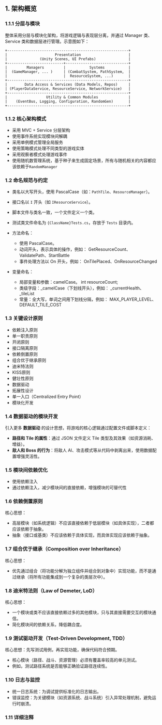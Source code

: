 ## 1. 架构概览

### 1.1.1 分层与模块
整体采用分层与模块化架构，将游戏逻辑与表现层分离，并通过 Manager 类、Service 类和数据层进行管理。示意图如下：

```plaintext
+--------------------------------------------------------+
|                      Presentation                      |
|               (Unity Scenes, UI Prefabs)               |
+--------------------------+-----------------------------+
|         Managers         |           Systems           |
|  (GameManager, ... )     | (CombatSystem, PathSystem,  |
|                          |  ResourceSystem, ...)       |
+--------------------------------------------------------+
|        Data Access & Services (Data Models, Repos)     |
| (PlayerDataService, ResourceService, NetworkService)   |
+--------------------------------------------------------+
|                  Utility & Common Modules              |
|    (EventBus, Logging, Configuration, RandomGen)       |
+--------------------------------------------------------+

```

### 1.1.2 核心架构模式
- 采用 MVC + Service 分层架构
- 使用事件系统实现模块间解耦
- 采用单例模式管理全局服务
- 使用策略模式处理不同类型的游戏实体
- 采用观察者模式处理游戏事件
- 使用随机数管理系统，基于种子来生成固定场景，所有与随机相关的内容都应该依赖于`RandomManager`


### 1.2 命名规范与约定
- 类名以大写开头，使用 PascalCase（如：`PathTile`、`ResourceManager`）。
- 接口名以 `I` 开头（如 `IResourceService`）。
- 脚本文件与类名一致，一个文件定义一个类。
- 测试类文件命名为 `{ClassName}Tests.cs`，存放于 `Tests` 目录内。
- 方法命名：

   - 使用 PascalCase。
   - 动词开头，表示具体的操作，例如：
        GetResourceCount、ValidatePath、StartBattle
   - 事件处理方法以 On 开头，例如：
        OnTilePlaced、OnResourceChanged

- 变量命名：

    - 局部变量和参数：camelCase。
        int resourceCount;
    - 类级字段：_camelCase（下划线开头），例如：
        _currentHealth、_tileList
    - 常量：全大写，单词之间用下划线分隔，例如：
        MAX_PLAYER_LEVEL、DEFAULT_TILE_COST

### 1.3 关键设计原则
- 依赖注入原则
- 单一职责原则
- 开闭原则
- 接口隔离原则
- 依赖倒置原则
- 组合优于继承原则
- 迪米特法则
- KISS原则
- 健壮性原则
- 数据驱动
- 拓展性设计
- 单一入口（Centralized Entry Point）
- 模块化开发

### 1.4 数据驱动的模块开发
引入更多 **数据驱动** 的设计思想，将游戏的核心逻辑通过配置文件或脚本定义：

-  **路径和 Tile 的属性**：通过 JSON 文件定义 Tile 类型及其效果（如资源消耗、增益）。
-  **敌人和 Boss 的行为**：将敌人 AI、攻击模式等从代码中剥离出来，使用数据配置增强灵活性。

### 1.5 模块间依赖优化

- 使用依赖注入
- 通过依赖注入，减少模块间的直接依赖，增强模块的可替代性

### 1.6 依赖倒置原则
核心思想：
- 高层模块（如系统逻辑）不应该直接依赖于低层模块（如具体实现），二者都应该依赖于抽象。
- 抽象（接口或基类）不应该依赖于具体实现，而具体实现应该依赖于抽象。

### 1.7 组合优于继承（Composition over Inheritance）
核心思想：
- 优先通过组合（将功能分解为独立组件并组合到对象中）实现功能，而不是通过继承（将所有功能集成到一个复杂的类层次中）。

### 1.8 迪米特法则（Law of Demeter, LoD）
核心思想：
- 一个模块或类不应该直接依赖过多的其他模块，只与其直接需要交互的模块通信。
- 简化模块间的依赖关系，降低耦合度。

### 1.9 测试驱动开发（Test-Driven Development, TDD）
核心思想：先写测试用例，再实现功能，确保代码符合预期。

- 核心模块（路径、战斗、资源管理）必须有覆盖率较高的单元测试。
- 例如，测试路径系统是否能够正确验证路径连续性。

### 1.10 日志与监控

- 统一日志系统：为调试提供标准化的日志输出。
- 错误监控：为关键模块（如资源系统、战斗系统）引入异常处理机制，避免运行时崩溃。

### 1.11 详细注释